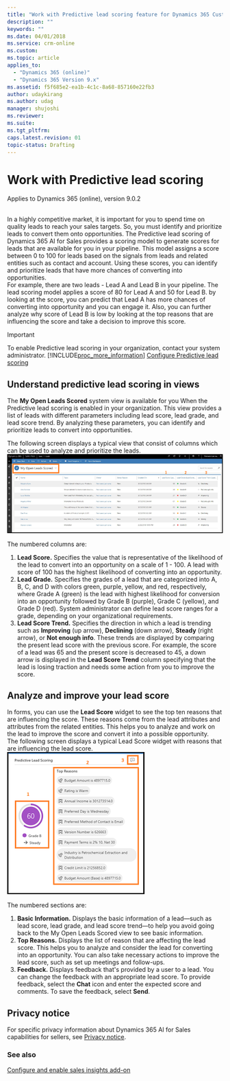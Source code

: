 ```yaml
---
title: "Work with Predictive lead scoring feature for Dynamics 365 Customer Engagement  | MicrosoftDocs"
description: ""
keywords: ""
ms.date: 04/01/2018
ms.service: crm-online
ms.custom: 
ms.topic: article
applies_to:
  - "Dynamics 365 (online)"
  - "Dynamics 365 Version 9.x"
ms.assetid: f5f685e2-ea1b-4c1c-8a68-857160e22fb3
author: udaykirang
ms.author: udag
manager: shujoshi
ms.reviewer: 
ms.suite: 
ms.tgt_pltfrm: 
caps.latest.revision: 01
topic-status: Drafting
---
```


# Work with Predictive lead scoring

Applies to Dynamics 365 (online), version 9.0.2<br><br/>

In a highly competitive market, it is important for you to spend time on quality leads to reach your sales targets. So, you must identify and prioritize leads to convert them onto opportunities. The Predictive lead scoring of Dynamics 365 AI for Sales provides a scoring model to generate scores for leads that are available for you in your pipeline. This model assigns a score between 0 to 100 for leads based on the signals from leads and related entities such as contact and account. Using these scores, you can identify and prioritize leads that have more chances of converting into opportunities. <br>
For example, there are two leads - Lead A and Lead B in your pipeline. The lead scoring model applies a score of 80 for Lead A and 50 for Lead B. by looking at the score, you can predict that Lead A has more chances of converting into opportunity and you can engage it. Also, you can further analyze why score of Lead B is low by looking at the top reasons that are influencing the score and take a decision to improve this score.
 
> [!IMPORTANT]
> To enable Predictive lead scoring in your organization, contact your system administrator. [!INCLUDE[proc_more_information](../includes/proc-more-information.md)] [Configure Predictive lead scoring](configure-enable-sales-insights-addon.md#configure-predictive-lead-scoring)


## Understand predictive lead scoring in views
The **My Open Leads Scored** system view is available for you When the Predictive lead scoring is enabled in your organization. This view provides a list of leads with different parameters including lead score, lead grade, and lead score trend. By analyzing these parameters, you can  identify and prioritize leads to convert into opportunities.<br>

The following screen displays a typical view that consist of columns which can be used to analyze and prioritize the leads.<br>
![My open leads scored view](media/my-open-lead-score-view.png "My open leads scored view")

The numbered columns are:
1.	**Lead Score.** Specifies the value that is representative of the likelihood of the lead to convert into an opportunity on a scale of 1 - 100. A lead with score of 100 has the highest likelihood of converting into an opportunity.
2.	**Lead Grade.** Specifies the grades of a lead that are categorized into A, B, C, and D with colors green, purple, yellow, and red, respectively, where Grade A (green) is the lead with highest likelihood for conversion into an opportunity followed by Grade B (purple), Grade C (yellow), and Grade D (red). System administrator can define lead score ranges for a grade, depending on your organizational requirements.
3. **Lead Score Trend.** Specifies the direction in which a lead is trending such as **Improving** (up arrow), **Declining** (down arrow), **Steady** (right arrow), or **Not enough info**. These trends are displayed by comparing the present lead score with the previous score. For example, the score of a lead was 65 and the present score is decreased to 45, a down arrow is displayed in the **Lead Score Trend** column specifying that the lead is losing traction and needs some action from you to improve the score. 
 
## Analyze and improve your lead score

In forms, you can use the **Lead Score** widget to see the top ten reasons that are influencing the score. These reasons come from the lead attributes and attributes from the related entities. This helps you to analyze and work on the lead to improve the score and convert it into a possible opportunity. <br>
The following screen displays a typical Lead Score widget with reasons that are influencing the lead score. <br>
![Predective lead score widget](media/predictive-lead-scoring-widget.png "Predictive lead score widget")

The numbered sections are:
1.	**Basic Information.** Displays the basic information of a lead—such as lead score, lead grade, and lead score trend—to help you avoid going back to the My Open Leads Scored view to see basic information.
2.	**Top Reasons.** Displays the list of reason that are affecting the lead score. This helps you to analyze and consider the lead for converting into an opportunity. You can also take necessary actions to improve the lead score, such as set up meetings and follow-ups.  
3.	**Feedback.** Displays feedback that's provided by a user to a lead. You can change the feedback with an appropriate lead score.
    To provide feedback, select the **Chat** icon and enter the expected score and comments. To save the feedback, select **Send**.

## Privacy notice  

For specific privacy information about Dynamics 365 AI for Sales capabilities for sellers, see [Privacy notice](privacy-notice-seller.md).

### See also

[Configure and enable sales insights add-on](configure-enable-sales-insights-addon.md)

